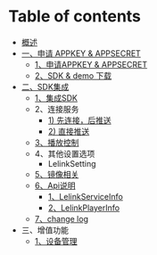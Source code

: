 # Table of contents

* [概述](README.md)
* [一、申请 APPKEY & APPSECRET](yi-shen-qing-appkey-appsecret/README.md)
  * [1、申请APPKEY & APPSECRET](yi-shen-qing-appkey-appsecret/1-shen-qing-appkey-appsecret.md)
  * [2、SDK & demo 下载](yi-shen-qing-appkey-appsecret/2sdk-demo-xia-zai.md)
* [二、SDK集成](features/README.md)
  * [1、集成SDK](features/integrated.md)
  * 2、连接服务
    * [1\) 先连接，后推送](features/connect/1-xian-lian-jie-hou-tui-song.md)
    * [2\) 直接推送](features/connect/2-zhi-jie-tui-song.md)
  * [3、播放控制](features/3-bo-fang-kong-zhi.md)
  * 4、其他设置选项
    * LelinkSetting
  * [5、镜像相关](features/5-jing-xiang-xiang-guan.md)
  * [6、Api说明](features/6api-shuo-ming/README.md)
    * [1、LelinkServiceInfo](features/6api-shuo-ming/1-lelinkserviceinfo.md)
    * [2、LelinkPlayerInfo](features/6api-shuo-ming/2-lelinkplayerinfo.md)
  * [7、change log](features/changelog.md)
* 三、增值功能
  * [1、设备管理](san-zeng-zhi-gong-neng/1-she-bei-guan-li.md)

